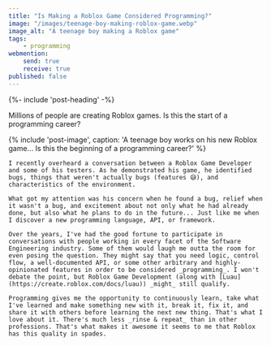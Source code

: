 ```yaml
---
title: "Is Making a Roblox Game Considered Programming?"
image: "/images/teenage-boy-making-roblox-game.webp"
image_alt: "A teenage boy making a Roblox game"
tags:
    - programming
webmention:
    send: true
    receive: true
published: false
---
```


{%- include 'post-heading' -%}
<p class="p-summary hidden">
    Millions of people are creating Roblox games. Is this the start of a programming career?
</p>
<div class="e-content">
    {% include 'post-image',
        caption: 'A teenage boy works on his new Roblox game... Is this the beginning of a programming career?'
    %}

    I recently overheard a conversation between a Roblox Game Developer and some of his testers. As he demonstrated his game, he identified bugs, things that weren't actually bugs (features 😅), and characteristics of the environment.

    What got my attention was his concern when he found a bug, relief when it wasn't a bug, and excitement about not only what he had already done, but also what he plans to do in the future... Just like me when I discover a new programming language, API, or framework.

    Over the years, I've had the good fortune to participate in conversations with people working in every facet of the Software Engineering industry. Some of them would laugh me outta the room for even posing the question. They might say that you need logic, control flow, a well-documented API, or some other arbitrary and highly-opinionated features in order to be considered _programming_. I won't debate the point, but Roblox Game Development (along with [Luau](https://create.roblox.com/docs/luau)) _might_ still qualify.

    Programming gives me the opportunity to continuously learn, take what I've learned and make something new with it, break it, fix it, and share it with others before learning the next new thing. That's what I love about it. There's much less _rinse & repeat_ than in other professions. That's what makes it awesome it seems to me that Roblox has this quality in spades.
</div>